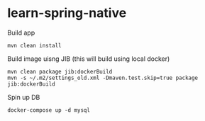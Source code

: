 # learn-spring-native

Build app

```
mvn clean install
```

Build image uisng JIB (this will build using local docker)

```
mvn clean package jib:dockerBuild
mvn -s ~/.m2/settings_old.xml -Dmaven.test.skip=true package jib:dockerBuild
```

Spin up DB
```
docker-compose up -d mysql
```

